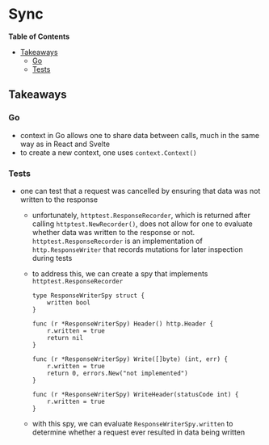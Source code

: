 # Sync

<!-- START doctoc generated TOC please keep comment here to allow auto update -->
<!-- DON'T EDIT THIS SECTION, INSTEAD RE-RUN doctoc TO UPDATE -->
**Table of Contents**

- [Takeaways](#takeaways)
  - [Go](#go)
  - [Tests](#tests)

<!-- END doctoc generated TOC please keep comment here to allow auto update -->

## Takeaways

### Go

- context in Go allows one to share data between calls, much in the same way as
    in React and Svelte
- to create a new context, one uses `context.Context()`

### Tests

- one can test that a request was cancelled by ensuring that data was not
    written to the response
    - unfortunately, `httptest.ResponseRecorder`, which is returned after calling
        `httptest.NewRecorder()`, does not allow for one to evaluate whether data
        was written to the response or not. `httptest.ResponseRecorder` is an
        implementation of `http.ResponseWriter` that records mutations for
        later inspection during tests
    - to address this, we can create a spy that implements
        `httptest.ResponseRecorder`

        ```golang
        type ResponseWriterSpy struct {
            written bool
        }

        func (r *ResponseWriterSpy) Header() http.Header {
            r.written = true
            return nil
        }

        func (r *ResponseWriterSpy) Write([]byte) (int, err) {
            r.written = true
            return 0, errors.New("not implemented")
        }

        func (r *ResponseWriterSpy) WriteHeader(statusCode int) {
            r.written = true
        }
        ```
    - with this spy, we can evaluate `ResponseWriterSpy.written` to determine
        whether a request ever resulted in data being written
